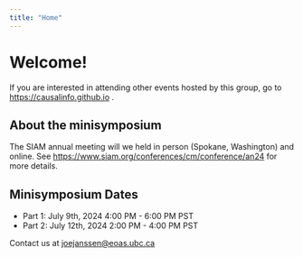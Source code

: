 ```yaml
---
title: "Home"
---
```


# Welcome!

If you are interested in attending other events hosted by this group, go to https://causalinfo.github.io .


## About the minisymposium

The SIAM annual meeting will we held in person (Spokane, Washington) and online. See https://www.siam.org/conferences/cm/conference/an24 for more details.

## Minisymposium Dates
* Part 1: July 9th, 2024 4:00 PM - 6:00 PM PST
* Part 2: July 12th, 2024 2:00 PM - 4:00 PM PST

Contact us at <joejanssen@eoas.ubc.ca>
